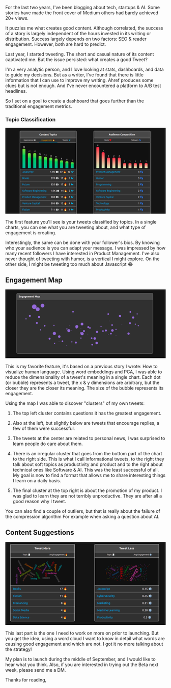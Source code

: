 For the last two years, I've been blogging about tech, startups & AI. Some stories have made the front cover of Medium others had barely achieved 20+ views.

It puzzles me what creates good content. Although correlated, the success of a story is largely independent of the hours invested in its writing or distribution. Success largely depends on two factors: SEO & reader engagement. However, both are hard to predict.

Last year, I started tweeting. The short and casual nature of its content captivated me. But the issue persisted: what creates a good Tweet?

I'm a very analytic person, and I love looking at stats, dashboards, and data to guide my decisions. But as a writer, I've found that there is little information that I can use to improve my writing. Ahref produces some clues but is not enough. And I've never encountered a platform to A/B test headlines.

So I set on a goal to create a dashboard that goes further than the traditional engagement metrics.

### Topic Classification

![Topic Classification](https://raw.githubusercontent.com/SocialQu/Branding/a20575618d0f9ede2d03b4e0eb96b8f1cb3bc1df/static/Topic%20Analysis.png)

The first feature you'll see is your tweets classified by topics. 
In a single charts, you can see what you are tweeting about, 
and what type of engagement is creating.

Interestingly, the same can be done with your follower's bios.
By knowing who your audience is you can adapt your message.
I was impressed by how many recent followers I have interested in Product Management.
I've also never thought of tweeting with humor, is a vertical I might explore.
On the other side, I might be tweeting too much about Javascript :joy:


## Engagement Map

![Engagement Map](https://raw.githubusercontent.com/SocialQu/Branding/a20575618d0f9ede2d03b4e0eb96b8f1cb3bc1df/static/Engagement%20Map.png)

This is my favorite feature, it's based on a previous story I wrote: How to visualize human language.
Using word embeddings and PCA, I was able to reduce the dimensionality of a tweet's meaning in a single chart.
Each dot (or bubble) represents a tweet, the x & y dimensions are arbitrary, 
but the closer they are the closer its meaning. The size of the bubble represents its engagement.

Using the map I was able to discover "clusters" of my own tweets:
1. The top left cluster contains questions it has the greatest engagement. 
2. Also at the left, but slightly below are tweets that encourage replies, a few of them were successful.
3. The tweets at the center are related to personal news, I was surprised to learn people do care about them.
4. There is an irregular cluster that goes from the bottom part of the chart to the right side. 
This is what I call informational tweets, to the right they talk about soft topics as productivity and product
and to the right about technical ones like Software & AI.
This was the least successful of all. 
My goal is now to find a format that allows me to share interesting things I learn on a daily basis.

5. The final cluster at the top right is about the promotion of my product. 
I was glad to learn they are not terribly unproductive. 
They are after all a good reason why I tweet.

You can also find a couple of outliers, but that is really about the failure of the compression algorithm 
For example when asking a question about AI.


## Content Suggestions

![Content Suggestions](https://raw.githubusercontent.com/SocialQu/Branding/a20575618d0f9ede2d03b4e0eb96b8f1cb3bc1df/static/Content%20Suggestions.png)

This last part is the one I need to work on more on prior to launching.
But you get the idea, using a word cloud I want to know in detail what words are causing good engagement and which are not. I got it no more talking about the strategy!

My plan is to launch during the middle of September, and I would like to hear what you think.
Also, if you are interested in trying out the Beta next week, please send me a DM.

Thanks for reading,
